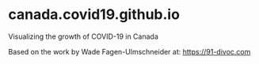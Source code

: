 # canada.covid19.github.io
Visualizing the growth of COVID-19 in Canada

Based on the work by Wade Fagen-Ulmschneider at:
https://91-divoc.com